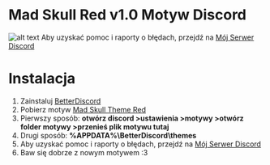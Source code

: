 # Mad Skull Red v1.0 Motyw Discord
![alt text](https://i.imgur.com/qcmVrY0.png)
Aby uzyskać pomoc i raporty o błędach, przejdź na [Mój Serwer Discord](https://discord.gg/PenmUBsfr5)
# Instalacja
1. Zainstaluj [BetterDiscord](https://betterdiscord.net/)
2. Pobierz motyw [Mad Skull Theme Red](https://github.com/Kamilowskyy8/MadSkullRed-Theme/releases/download/2.9/MadSkull.theme.css)
3. Pierwszy sposób: **otwórz discord >ustawienia >motywy >otwórz folder motywy >przenieś plik motywu tutaj**
4. Drugi sposób: **%APPDATA%\BetterDiscord\themes** 
5. Aby uzyskać pomoc i raporty o błędach, przejdź na [Mój Serwer Discord](https://discord.gg/PenmUBsfr5)
6. Baw się dobrze z nowym motywem :3
